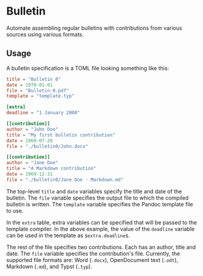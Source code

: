 # Bulletin

Automate assembling regular bulletins with contributions from various sources using various formats.

## Usage

A bulletin specification is a TOML file looking something like this:
```toml
title = "Bulletin 0"
date = 1970-01-01
file = "Bulletin-0.pdf"
template = "template.typ"

[extra]
deadline = "1 January 2000"

[[contribution]]
author = "John Doe"
title = "My first bulletin contribution"
date = 1969-07-20
file = "./bulletin0/John.docx"

[[contribution]]
author = "Jane Doe"
title = "A Markdown contribution"
date = 1969-12-31
file = "./bulletin0/Jane Doe - Markdown.md"
```

The top-level `title` and `date` variables specify the title and date of the bulletin.
The `file` variable specifies the output file to which the compiled bulletin is written.
The `template` variable specifies the Pandoc template file to use.

In the `extra` table, extra variables can be specified that will be passed to the template compiler.
In the above example, the value of the `deadline` variable can be used in the template as `$extra.deadline$`.

The rest of the file specifies two contributions.
Each has an author, title and date.
The `file` variable specifies the contribution's file.
Currently, the supported file formats are: Word (`.docx`), OpenDocument text (`.odt`), Markdown (`.md`), and Typst (`.typ`).
